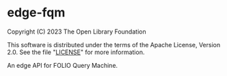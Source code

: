 # edge-fqm

Copyright (C) 2023 The Open Library Foundation

This software is distributed under the terms of the Apache License,
Version 2.0. See the file "[LICENSE](LICENSE)" for more information.

An edge API for FOLIO Query Machine.
